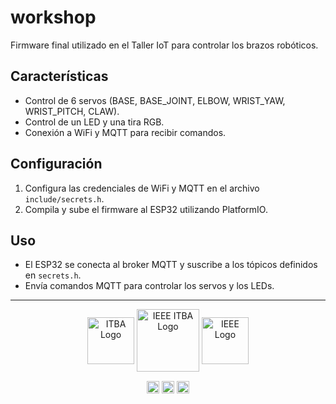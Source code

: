 # workshop

Firmware final utilizado en el Taller IoT para controlar los brazos robóticos.

## Características

- Control de 6 servos (BASE, BASE_JOINT, ELBOW, WRIST_YAW, WRIST_PITCH, CLAW).
- Control de un LED y una tira RGB.
- Conexión a WiFi y MQTT para recibir comandos.

## Configuración

1. Configura las credenciales de WiFi y MQTT en el archivo `include/secrets.h`.
2. Compila y sube el firmware al ESP32 utilizando PlatformIO.

## Uso

- El ESP32 se conecta al broker MQTT y suscribe a los tópicos definidos en `secrets.h`.
- Envía comandos MQTT para controlar los servos y los LEDs.

----------

<p align="middle">    
    <img src="https://ieeeitba.org.ar/assets/image/general-icons/itba.png" align="center" alt="ITBA Logo" width="75px" />
    <a href="https://ieeeitba.org.ar/"><img src="https://ieeeitba.org.ar/assets/image/general-icons/ieee-itba.png" align="center" alt="IEEE ITBA Logo" width="100px" /></a>
    <img src="https://ieeeitba.org.ar/assets/image/general-icons/ieee.png" align="center" alt="IEEE Logo" width="75px" />
</p>

<p align="middle">    
    <a href="https://github.com/IEEESBITBA"><img src="https://cdn-icons-png.flaticon.com/512/25/25231.png" align="center" alt="GitHub Repository" width="20px" /></a>
    <a href="https://www.linkedin.com/company/ieee-itba/"><img src="https://content.linkedin.com/content/dam/me/business/en-us/amp/brand-site/v2/bg/LI-Bug.svg.original.svg" align="center" alt="LinkedIn Organization" width="20px" /></a>
    <a href="https://www.instagram.com/ieee.itba/"><img src="https://upload.wikimedia.org/wikipedia/commons/thumb/e/e7/Instagram_logo_2016.svg/768px-Instagram_logo_2016.svg.png" align="center" alt="Instagram Profile" width="20px" /></a>
</p>